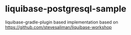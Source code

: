 # liquibase-postgresql-sample
liquibase-gradle-plugin based implementation
based on https://github.com/stevesaliman/liquibase-workshop